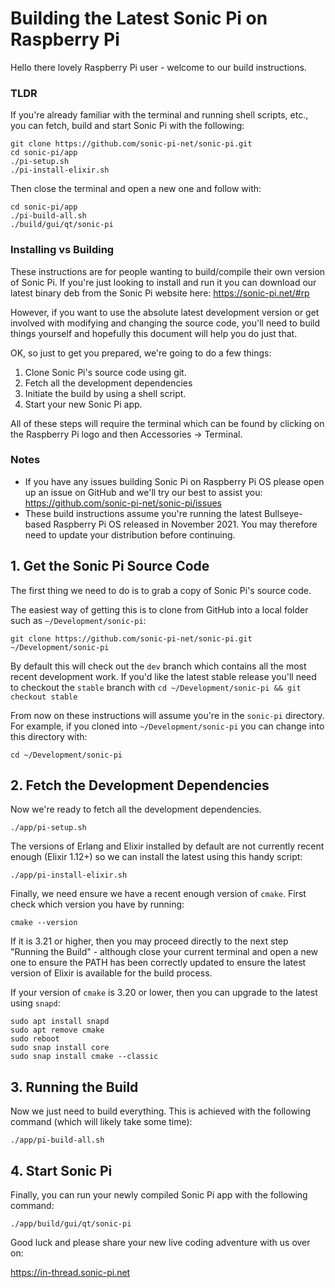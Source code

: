 # Building the Latest Sonic Pi on Raspberry Pi

Hello there lovely Raspberry Pi user - welcome to our build instructions.


### TLDR

If you're already familiar with the terminal and running shell scripts,
etc., you can fetch, build and start Sonic Pi with the following:

```
git clone https://github.com/sonic-pi-net/sonic-pi.git
cd sonic-pi/app
./pi-setup.sh
./pi-install-elixir.sh
```

Then close the terminal and open a new one and follow with:

```
cd sonic-pi/app
./pi-build-all.sh
./build/gui/qt/sonic-pi

```

### Installing vs Building

These instructions are for people wanting to build/compile their own
version of Sonic Pi. If you're just looking to install and run it you
can download our latest binary deb from the Sonic Pi website here:
https://sonic-pi.net/#rp

However, if you want to use the absolute latest development version or
get involved with modifying and changing the source code, you'll need to
build things yourself and hopefully this document will help you do just
that.

OK, so just to get you prepared, we're going to do a few things:
 
1. Clone Sonic Pi's source code using git.
2. Fetch all the development dependencies
3. Initiate the build by using a shell script.
4. Start your new Sonic Pi app.

All of these steps will require the terminal which can be found by
clicking on the Raspberry Pi logo and then Accessories -> Terminal.


### Notes

* If you have any issues building Sonic Pi on Raspberry Pi OS please
  open up an issue on GitHub and we'll try our best to assist you:
  https://github.com/sonic-pi-net/sonic-pi/issues
* These build instructions assume you're running the latest
  Bullseye-based Raspberry Pi OS released in November 2021. You may
  therefore need to update your distribution before continuing.


## 1. Get the Sonic Pi Source Code

The first thing we need to do is to grab a copy of Sonic Pi's source code.

The easiest way of getting this is to clone from GitHub
into a local folder such as `~/Development/sonic-pi`:

```
git clone https://github.com/sonic-pi-net/sonic-pi.git ~/Development/sonic-pi
``` 

By default this will check out the `dev` branch which contains all the
most recent development work. If you'd like the latest stable release
you'll need to checkout the `stable` branch with `cd
~/Development/sonic-pi && git checkout stable`

From now on these instructions will assume you're in the `sonic-pi`
directory. For example, if you cloned into `~/Development/sonic-pi` you
can change into this directory with:

```
cd ~/Development/sonic-pi
```


## 2. Fetch the Development Dependencies

Now we're ready to fetch all the development dependencies.

```
./app/pi-setup.sh
```

The versions of Erlang and Elixir installed by default are not currently
recent enough (Elixir 1.12+) so we can install the latest using this
handy script:

```
./app/pi-install-elixir.sh
```

Finally, we need ensure we have a recent enough version of `cmake`. First check which version you have by running: 

```
cmake --version
```

If it is 3.21 or higher, then you may proceed directly to the next step
"Running the Build" - although close your current terminal and open a
new one to ensure the PATH has been correctly updated to ensure the
latest version of Elixir is available for the build process.


If your version of `cmake` is 3.20 or lower, then you can upgrade to the
latest using `snapd`:

```
sudo apt install snapd
sudo apt remove cmake
sudo reboot
sudo snap install core
sudo snap install cmake --classic
```


## 3. Running the Build

Now we just need to build everything. This is achieved with the
following command (which will likely take some time):

```
./app/pi-build-all.sh
```


## 4. Start Sonic Pi

Finally, you can run your newly compiled Sonic Pi app with the following command:

```
./app/build/gui/qt/sonic-pi
```

Good luck and please share your new live coding adventure with us over on:

https://in-thread.sonic-pi.net


